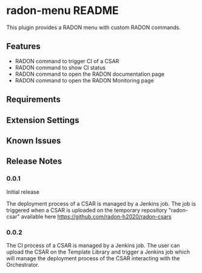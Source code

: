 # radon-menu README

This plugin provides a RADON menu with custom RADON commands.

## Features

- RADON command to trigger CI of a CSAR
- RADON command to show CI status
- RADON command to open the RADON documentation page
- RADON command to open the RADON Monitoring page

## Requirements


## Extension Settings


## Known Issues


## Release Notes

### 0.0.1

Initial release

The deployment process of a CSAR is managed by a Jenkins job. The job is triggered when a CSAR is uploaded on the temporary repository "radon-csar" available here https://github.com/radon-h2020/radon-csars

### 0.0.2

The CI process of a CSAR is managed by a Jenkins job. The user can upload the CSAR on the Template Library and trigger a Jenkins job which will manage the deployment process of the CSAR interacting with the Orchestrator.
